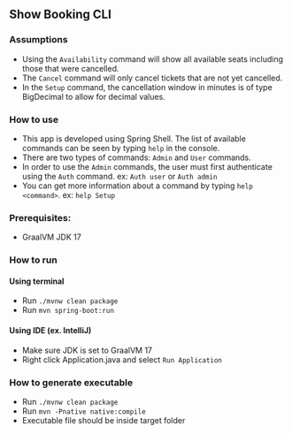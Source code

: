 ## Show Booking CLI

### Assumptions
- Using the `Availability` command will show all available seats including those that were cancelled.
- The `Cancel` command will only cancel tickets that are not yet cancelled.
- In the `Setup` command, the cancellation window in minutes is of type BigDecimal to allow for decimal values.

### How to use
- This app is developed using Spring Shell. The list of available commands can be seen by typing `help` in the console.
- There are two types of commands: `Admin` and `User` commands.
- In order to use the `Admin` commands, the user must first authenticate using the `Auth` command. ex: `Auth user` or `Auth admin`
- You can get more information about a command by typing `help <command>`. ex: `help Setup`

### Prerequisites:
- GraalVM JDK 17

### How to run
#### Using terminal
- Run `./mvnw clean package`
- Run `mvn spring-boot:run`

#### Using IDE (ex. IntelliJ)
- Make sure JDK is set to GraalVM 17
- Right click Application.java and select `Run Application`

### How to generate executable
- Run `./mvnw clean package`
- Run `mvn -Pnative native:compile`
- Executable file should be inside target folder